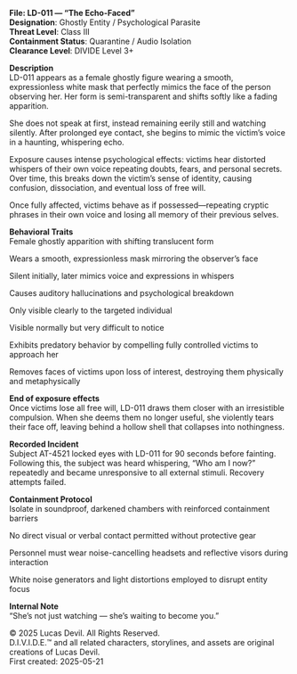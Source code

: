 **File: LD-011 — “The Echo-Faced”**  
**Designation**: Ghostly Entity / Psychological Parasite  
**Threat Level**: Class III  
**Containment Status**: Quarantine / Audio Isolation  
**Clearance Level**: DIVIDE Level 3+  

**Description**  
LD-011 appears as a female ghostly figure wearing a smooth, expressionless white mask that perfectly mimics the face of the person observing her. Her form is semi-transparent and shifts softly like a fading apparition.  

She does not speak at first, instead remaining eerily still and watching silently. After prolonged eye contact, she begins to mimic the victim’s voice in a haunting, whispering echo.  

Exposure causes intense psychological effects: victims hear distorted whispers of their own voice repeating doubts, fears, and personal secrets. Over time, this breaks down the victim’s sense of identity, causing confusion, dissociation, and eventual loss of free will.  

Once fully affected, victims behave as if possessed—repeating cryptic phrases in their own voice and losing all memory of their previous selves.  

**Behavioral Traits**  
Female ghostly apparition with shifting translucent form  

Wears a smooth, expressionless mask mirroring the observer’s face  

Silent initially, later mimics voice and expressions in whispers  

Causes auditory hallucinations and psychological breakdown  

Only visible clearly to the targeted individual  

Visible normally but very difficult to notice  

Exhibits predatory behavior by compelling fully controlled victims to approach her  

Removes faces of victims upon loss of interest, destroying them physically and metaphysically  



**End of exposure effects**  
Once victims lose all free will, LD-011 draws them closer with an irresistible compulsion. When she deems them no longer useful, she violently tears their face off, leaving behind a hollow shell that collapses into nothingness.  






**Recorded Incident**  
Subject AT-4521 locked eyes with LD-011 for 90 seconds before fainting. Following this, the subject was heard whispering, “Who am I now?” repeatedly and became unresponsive to all external stimuli. Recovery attempts failed.  

**Containment Protocol**  
Isolate in soundproof, darkened chambers with reinforced containment barriers  

No direct visual or verbal contact permitted without protective gear  

Personnel must wear noise-cancelling headsets and reflective visors during interaction  

White noise generators and light distortions employed to disrupt entity focus  

**Internal Note**  
“She’s not just watching — she’s waiting to become you.”  

© 2025 Lucas Devil. All Rights Reserved.  
D.I.V.I.D.E.™ and all related characters, storylines, and assets are original creations of Lucas Devil.  
First created: 2025-05-21  
